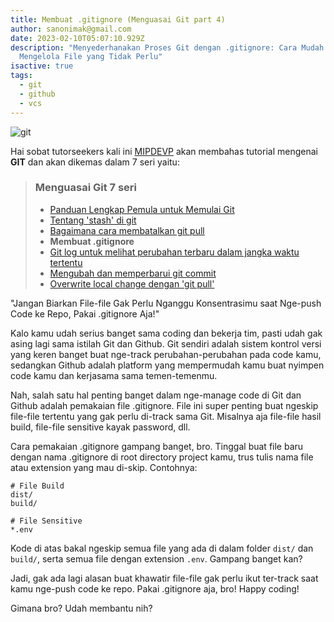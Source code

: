 ```yaml
---
title: Membuat .gitignore (Menguasai Git part 4)
author: sanonimak@gmail.com
date: 2023-02-10T05:07:10.929Z
description: "Menyederhanakan Proses Git dengan .gitignore: Cara Mudah untuk
  Mengelola File yang Tidak Perlu"
isactive: true
tags:
  - git
  - github
  - vcs
---
```

![git](https://git-scm.com/images/logos/downloads/Git-Logo-2Color.png "git")

Hai sobat tutorseekers kali ini [MIPDEVP](https://mipdevp.com) akan membahas tutorial mengenai **GIT** dan akan dikemas dalam 7 seri yaitu:

> ### Menguasai Git 7 seri
>
> * [Panduan Lengkap Pemula untuk Memulai Git](https://mipdevp.com/blog/articles/2022-10-23-panduan-lengkap-pemula-untuk-memulai-git-menguasai-git-part-1)
> * [Tentang 'stash' di git](https://mipdevp.com/blog/articles/2022-11-22-tentang-stash-di-git-menguasai-git-part-2/)
> * [Bagaimana cara membatalkan git pull](https://mipdevp.com/blog/articles/2022-11-27-bagaimana-cara-membatalkan-git-pull-menguasai-git-part-3/)
> * **Membuat .gitignore**
> * [Git log untuk melihat perubahan terbaru dalam jangka waktu tertentu](#)
> * [Mengubah dan memperbarui git commit](#)
> * [Overwrite local change dengan 'git pull'](#)



"Jangan Biarkan File-file Gak Perlu Nganggu Konsentrasimu saat Nge-push Code ke Repo, Pakai .gitignore Aja!"

Kalo kamu udah serius banget sama coding dan bekerja tim, pasti udah gak asing lagi sama istilah Git dan Github. Git sendiri adalah sistem kontrol versi yang keren banget buat nge-track perubahan-perubahan pada code kamu, sedangkan Github adalah platform yang mempermudah kamu buat nyimpen code kamu dan kerjasama sama temen-temenmu.

Nah, salah satu hal penting banget dalam nge-manage code di Git dan Github adalah pemakaian file .gitignore. File ini super penting buat ngeskip file-file tertentu yang gak perlu di-track sama Git. Misalnya aja file-file hasil build, file-file sensitive kayak password, dll.

Cara pemakaian .gitignore gampang banget, bro. Tinggal buat file baru dengan nama .gitignore di root directory project kamu, trus tulis nama file atau extension yang mau di-skip. Contohnya:

```shell
# File Build
dist/
build/

# File Sensitive
*.env
```

Kode di atas bakal ngeskip semua file yang ada di dalam folder `dist/` dan `build/`, serta semua file dengan extension `.env`. Gampang banget kan?

Jadi, gak ada lagi alasan buat khawatir file-file gak perlu ikut ter-track saat kamu nge-push code ke repo. Pakai .gitignore aja, bro! Happy coding!

Gimana bro? Udah membantu nih?